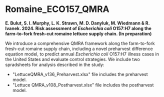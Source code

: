 # Romaine_ECO157_QMRA
**E. Bulut, S. I. Murphy, L. K. Strawn, M. D. Danyluk, M. Wiedmann & R. Ivanek. 2024. Risk assessment of *Escherichia coli* O157:H7 along the farm-to-fork fresh-cut romaine lettuce supply chain. (In preparation)**

We introduce a comprehensive QMRA framework along the farm-to-fork fresh-cut romaine supply chain, including a novel preharvest difference equation model, to predict annual *Escherichia coli* O157:H7  illness cases in the United States and evaluate control strategies. We include two spradsheets for analysis described in the study:

- "LettuceQMRA_v136_Preharvest.xlsx" file includes the preharvest model.
- "Lettuce QMRA_v108_Postharvest.xlsx" file includes the postharvest model.

